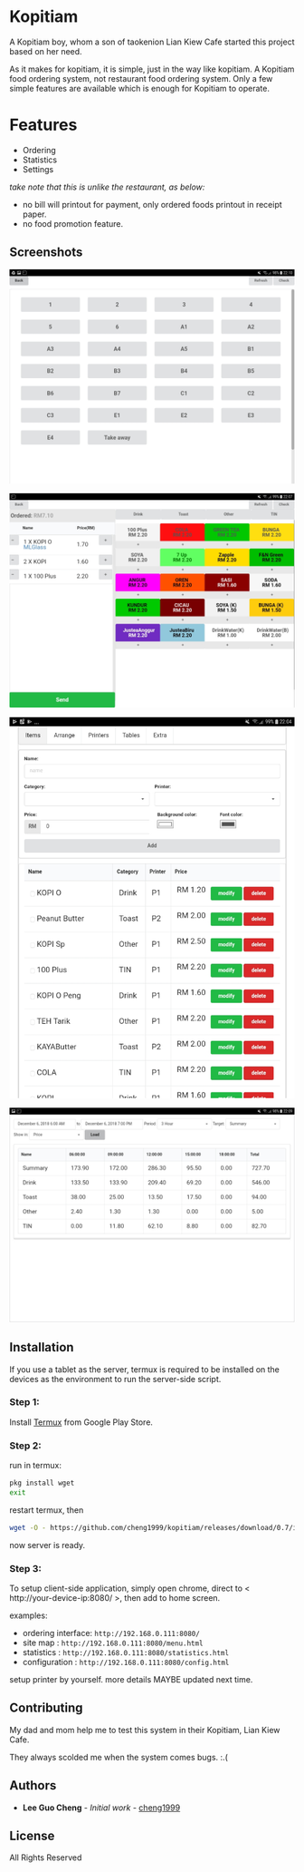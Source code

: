 
# Kopitiam 
A Kopitiam boy, whom a son of taokenion Lian Kiew Cafe started this project based on her need.

As it makes for kopitiam, it is simple, just in the way like kopitiam. A Kopitiam food ordering system, not restaurant food ordering system. Only a few simple features are available which is enough for Kopitiam to operate. 

# Features
- Ordering
- Statistics
- Settings

*take note that this is unlike the restaurant, as below:*

- no bill will printout for payment, only ordered foods printout in receipt paper.
- no food promotion feature.

## Screenshots 
![](https://raw.githubusercontent.com/cheng1999/Kopitiam/master/docs/screenshots/tables.jpg)

![](https://raw.githubusercontent.com/cheng1999/Kopitiam/master/docs/screenshots/order.jpg)

![](https://raw.githubusercontent.com/cheng1999/Kopitiam/master/docs/screenshots/setting.jpg)

![](https://raw.githubusercontent.com/cheng1999/Kopitiam/master/docs/screenshots/statistics.jpg)

## Installation 

If you use a tablet as the server, termux is required to be installed on the devices as the environment to run the server-side script.

### Step 1:
Install [Termux](https://play.google.com/store/apps/details?id=com.termux) from Google Play Store.

### Step 2:
run in termux: 
```bash
pkg install wget
exit
```
restart termux, then
```bash
wget -O - https://github.com/cheng1999/kopitiam/releases/download/0.7/install.sh | sh
```
now server is ready.

### Step 3:
To setup client-side application, simply open chrome, direct to < http://your-device-ip:8080/ >, then add to home screen.

examples: 
- ordering interface: `http://192.168.0.111:8080/`
- site map          : `http://192.168.0.111:8080/menu.html`
- statistics        : `http://192.168.0.111:8080/statistics.html`
- configuration     : `http://192.168.0.111:8080/config.html`


setup printer by yourself.
more details MAYBE updated next time.


## Contributing
My dad and mom help me to test this system in their Kopitiam, Lian Kiew Cafe.

They always scolded me when the system comes bugs. :.(


## Authors
* **Lee Guo Cheng** - *Initial work* - [cheng1999](https://github.com/cheng1999)


## License
All Rights Reserved


